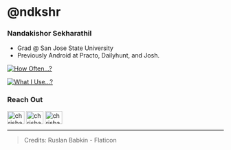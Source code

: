# @ndkshr

### Nandakishor Sekharathil
- Grad @ San Jose State University
- Previously Android at Practo, Dailyhunt, and Josh.

[![How Often...?](https://github-readme-stats.vercel.app/api?username=ndkshr)](https://github.com/ndkshr)

[![What I Use...?](https://github-readme-stats.vercel.app/api/top-langs/?username=ndkshr&layout=compact)](https://github.com/ndkshr)

### Reach Out
<p align="left">
<a href="https://twitter.com/ndkshr" target="blank"><img align="center" src="/social/twitter.jpeg" alt="chrisbanes" height="30" width="40" /></a>
<a href="https://linkedin.com/in/ndkshr" target="blank"><img align="center" src="/social/linkedin.jpeg" alt="chrisbanes" height="30" width="40" /></a>
<a href="https://medium.com/ndkshr" target="blank"><img align="center" src="/social/medium.jpeg" alt="chrisbanes" height="30" width="40" /></a>
</p>

---
> Credits: Ruslan Babkin - Flaticon